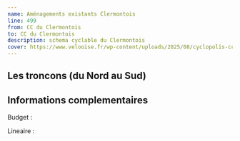 ```yaml
---
name: Aménagements existants Clermontois
line: 499
from: CC du Clermontois
to: CC du Clermontois
description: schema cyclable du Clermontois
cover: https://www.velooise.fr/wp-content/uploads/2025/08/cyclopolis-ccc-499.jpg
---
```


## Les troncons (du Nord au Sud)

## Informations complementaires

Budget  : 

Lineaire :
